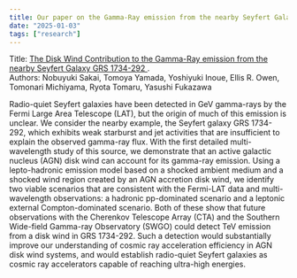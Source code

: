 ```yaml
---
title: Our paper on the Gamma-Ray emission from the nearby Seyfert Galaxy GRS 1734-292 is accepted by ApJ.
date: "2025-01-03"
tags: ["research"]
---
```

Title: [The Disk Wind Contribution to the Gamma-Ray emission from the nearby Seyfert Galaxy GRS 1734-292
](https://arxiv.org/abs/2410.02263).  
Authors: Nobuyuki Sakai, Tomoya Yamada, Yoshiyuki Inoue, Ellis R. Owen, Tomonari Michiyama, Ryota Tomaru, Yasushi Fukazawa

Radio-quiet Seyfert galaxies have been detected in GeV gamma-rays by the Fermi Large Area Telescope (LAT), but the origin of much of this emission is unclear. We consider the nearby example, the Seyfert galaxy GRS 1734-292, which exhibits weak starburst and jet activities that are insufficient to explain the observed gamma-ray flux. With the first detailed multi-wavelength study of this source, we demonstrate that an active galactic nucleus (AGN) disk wind can account for its gamma-ray emission. Using a lepto-hadronic emission model based on a shocked ambient medium and a shocked wind region created by an AGN accretion disk wind, we identify two viable scenarios that are consistent with the Fermi-LAT data and multi-wavelength observations: a hadronic pp-dominated scenario and a leptonic external Compton-dominated scenario. Both of these show that future observations with the Cherenkov Telescope Array (CTA) and the Southern Wide-field Gamma-ray Observatory (SWGO) could detect TeV emission from a disk wind in GRS 1734-292. Such a detection would substantially improve our understanding of cosmic ray acceleration efficiency in AGN disk wind systems, and would establish radio-quiet Seyfert galaxies as cosmic ray accelerators capable of reaching ultra-high energies.